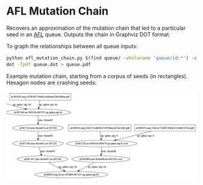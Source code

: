 # AFL Mutation Chain

Recovers an approximation of the mutation chain that led to a particular seed in
an [AFL](http://lcamtuf.coredump.cx/afl/) queue.  Outputs the chain in Graphviz
DOT format.

To graph the relationships between all queue inputs:

```bash
python afl_mutation_chain.py $(find queue/ -wholename 'queue/id:*') -o queue.dot
dot -Tpdf queue.dot > queue.pdf
```

Example mutation chain, starting from a corpus of seeds (in rectangles).
Hexagon nodes are crashing seeds:

![mutation chain example](img/mutate_chain_example.png "mutation chain example")

